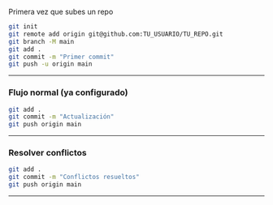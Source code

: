 Primera vez que subes un repo

```bash
git init
git remote add origin git@github.com:TU_USUARIO/TU_REPO.git
git branch -M main
git add .
git commit -m "Primer commit"
git push -u origin main
```

---

### Flujo normal (ya configurado)

```bash
git add .
git commit -m "Actualización"
git push origin main
```

---

### Resolver conflictos

```bash
git add .
git commit -m "Conflictos resueltos"
git push origin main
```

---
